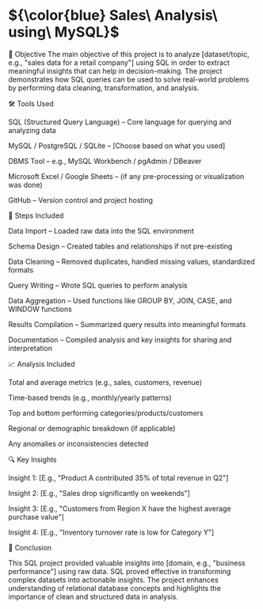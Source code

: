 #  ${\color{blue} Sales\ Analysis\ using\ MySQL}$


🧩 Objective
The main objective of this project is to analyze [dataset/topic, e.g., "sales data for a retail company"] using SQL in order to extract meaningful insights that can help in decision-making. The project demonstrates how SQL queries can be used to solve real-world problems by performing data cleaning, transformation, and analysis.

🛠️ Tools Used

SQL (Structured Query Language) – Core language for querying and analyzing data

MySQL / PostgreSQL / SQLite – [Choose based on what you used]

DBMS Tool – e.g., MySQL Workbench / pgAdmin / DBeaver

Microsoft Excel / Google Sheets – (if any pre-processing or visualization was done)

GitHub – Version control and project hosting

🔧 Steps Included

Data Import – Loaded raw data into the SQL environment

Schema Design – Created tables and relationships if not pre-existing

Data Cleaning – Removed duplicates, handled missing values, standardized formats

Query Writing – Wrote SQL queries to perform analysis

Data Aggregation – Used functions like GROUP BY, JOIN, CASE, and WINDOW functions

Results Compilation – Summarized query results into meaningful formats

Documentation – Compiled analysis and key insights for sharing and interpretation


📈 Analysis Included

Total and average metrics (e.g., sales, customers, revenue)

Time-based trends (e.g., monthly/yearly patterns)

Top and bottom performing categories/products/customers

Regional or demographic breakdown (if applicable)

Any anomalies or inconsistencies detected

🔍 Key Insights

Insight 1: [E.g., "Product A contributed 35% of total revenue in Q2"]

Insight 2: [E.g., "Sales drop significantly on weekends"]

Insight 3: [E.g., "Customers from Region X have the highest average purchase value"]

Insight 4: [E.g., "Inventory turnover rate is low for Category Y"]


🧾 Conclusion

This SQL project provided valuable insights into [domain, e.g., "business performance"] using raw data. 
SQL proved effective in transforming complex datasets into actionable insights. The project enhances understanding of 
relational database concepts and highlights the importance of clean and structured data in analysis.

